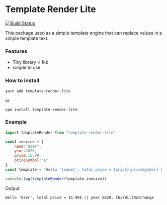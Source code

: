 # Template Render Lite

[![Build Status](https://travis-ci.org/joemccann/dillinger.svg?branch=master)](https://travis-ci.org/joemccann/dillinger)

This package used as a simple template engine that can replace values in a simple template text.

### Features
 - Tiny library < 1kb
 - simple to use

### How to install
```
yarn add template-render-lite
```
or 
```
npm install template-render-lite
```
### Example 

```javascript
import templateRender from "template-render-lite"

const inovice = {
    name:"User",
    year:2020,
    price:15.99,
    priceSymbol:"$"
}
const template = "Hello '{name}', total price = {price}{priceSymbol} || year {year}, {thisWillNotChange}"

console.log(templateRender(template,inovice))
```
Output
```
Hello 'User', total price = 15.99$ || year 2020, thisWillNotChange
```

